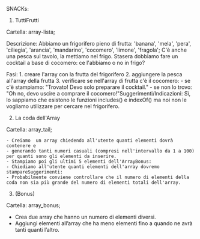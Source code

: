 SNACKs:

1. TuttiFrutti

Cartella: array-lista;

Descrizione:
Abbiamo un frigorifero pieno di frutta: 'banana', 'mela', 'pera', 'ciliegia', 'arancia', 'mandarino', 'cocomero', 'limone', 'fragola';
C'è anche una pesca sul tavolo, la mettiamo nel frigo.
Stasera dobbiamo fare un cocktail a base di cocomero: ce l'abbiamo o no in frigo?

Fasi:
    1. creare l'array con la frutta del frigorifero
    2. aggiungere la pesca all'array della frutta
    3. verificare se nell'array di frutta c'è il cocomero:
    - se c'è stampiamo: "Trovato! Devo solo preparare il cocktail."
    - se non lo trovo: "Oh no, devo uscire a comprare il cocomero!"Suggerimenti/Indicazioni:
    Sì, lo sappiamo che esistono le funzioni includes() e indexOf() ma noi non le vogliamo utilizzare per cercare nel frigorifero.

2. La coda dell'Array

Cartella: array_tail;

    - Creiamo  un array chiedendo all'utente quanti elementi dovrà contenere e
    - generando tanti numeri casuali (compresi nell'intervallo da 1 a 100) per quanti sono gli elementi da inserire.
    - Stampiamo poi gli ultimi 5 elementi dell'ArrayBonus:
    - Chiediamo all'utente quanti elementi dell'array dovremo stampareSuggerimenti:
    - Probabilmente conviene controllare che il numero di elementi della coda non sia più grande del numero di elementi totali dell'array.

3. (Bonus)

Cartella: array_bonus;
   - Crea due array che hanno un numero di elementi diversi.
   - Aggiungi elementi all’array che ha meno elementi fino a quando ne avrà tanti quanti l’altro.